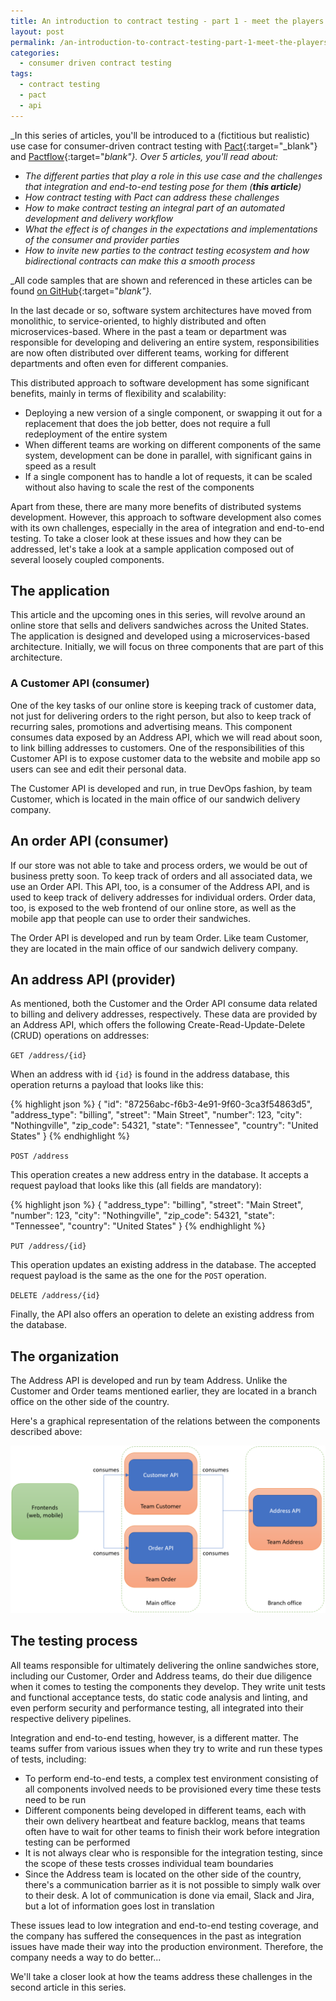 ```yaml
---
title: An introduction to contract testing - part 1 - meet the players
layout: post
permalink: /an-introduction-to-contract-testing-part-1-meet-the-players/
categories:
  - consumer driven contract testing
tags:
  - contract testing
  - pact
  - api
---
```

_In this series of articles, you'll be introduced to a (fictitious but realistic) use case for consumer-driven contract testing with [Pact](https://docs.pact.io?utm_source=ontestautomation&utm_medium=web&utm_campaign=pactseries){:target="_blank"} and [Pactflow](https://pactflow.io?&utm_source=ontestautomation&utm_medium=web&utm_campaign=pactseries){:target="_blank"}. Over 5 articles, you'll read about:_

* _The different parties that play a role in this use case and the challenges that integration and end-to-end testing pose for them (**this article**)_
* _How contract testing with Pact can address these challenges_
* _How to make contract testing an integral part of an automated development and delivery workflow_
* _What the effect is of changes in the expectations and implementations of the consumer and provider parties_
* _How to invite new parties to the contract testing ecosystem and how bidirectional contracts can make this a smooth process_

_All code samples that are shown and referenced in these articles can be found [on GitHub](https://github.com/basdijkstra/pact-articles-series){:target="_blank"}._

In the last decade or so, software system architectures have moved from monolithic, to service-oriented, to highly distributed and often microservices-based. Where in the past a team or department was responsible for developing and delivering an entire system, responsibilities are now often distributed over different teams, working for different departments and often even for different companies.

This distributed approach to software development has some significant benefits, mainly in terms of flexibility and scalability:

* Deploying a new version of a single component, or swapping it out for a replacement that does the job better, does not require a full redeployment of the entire system
* When different teams are working on different components of the same system, development can be done in parallel, with significant gains in speed as a result
* If a single component has to handle a lot of requests, it can be scaled without also having to scale the rest of the components

Apart from these, there are many more benefits of distributed systems development. However, this approach to software development also comes with its own challenges, especially in the area of integration and end-to-end testing. To take a closer look at these issues and how they can be addressed, let's take a look at a sample application composed out of several loosely coupled components.

## The application
This article and the upcoming ones in this series, will revolve around an online store that sells and delivers sandwiches across the United States. The application is designed and developed using a microservices-based architecture. Initially, we will focus on three components that are part of this architecture.

### A Customer API (consumer)
One of the key tasks of our online store is keeping track of customer data, not just for delivering orders to the right person, but also to keep track of recurring sales, promotions and advertising means. This component consumes data exposed by an Address API, which we will read about soon, to link billing addresses to customers. One of the responsibilities of this Customer API is to expose customer data to the website and mobile app so users can see and edit their personal data.

The Customer API is developed and run, in true DevOps fashion, by team Customer, which is located in the main office of our sandwich delivery company.

## An order API (consumer)
If our store was not able to take and process orders, we would be out of business pretty soon. To keep track of orders and all associated data, we use an Order API. This API, too, is a consumer of the Address API, and is used to keep track of delivery addresses for individual orders. Order data, too, is exposed to the web frontend of our online store, as well as the mobile app that people can use to order their sandwiches.

The Order API is developed and run by team Order. Like team Customer, they are located in the main office of our sandwich delivery company.

## An address API (provider)
As mentioned, both the Customer and the Order API consume data related to billing and delivery addresses, respectively. These data are provided by an Address API, which offers the following Create-Read-Update-Delete (CRUD) operations on addresses:

`GET /address/{id}`

When an address with id `{id}` is found in the address database, this operation returns a payload that looks like this:

{% highlight json %}
{
    "id": "87256abc-f6b3-4e91-9f60-3ca3f54863d5",
    "address_type": "billing",
    "street": "Main Street",
    "number": 123,
    "city": "Nothingville",
    "zip_code": 54321,
    "state": "Tennessee",
    "country": "United States"
}
{% endhighlight %}

`POST /address`

This operation creates a new address entry in the database. It accepts a request payload that looks like this (all fields are mandatory):

{% highlight json %}
{
    "address_type": "billing",
    "street": "Main Street",
    "number": 123,
    "city": "Nothingville",
    "zip_code": 54321,
    "state": "Tennessee",
    "country": "United States"
}
{% endhighlight %}

`PUT /address/{id}`

This operation updates an existing address in the database. The accepted request payload is the same as the one for the `POST` operation.

`DELETE /address/{id}`

Finally, the API also offers an operation to delete an existing address from the database.

## The organization
The Address API is developed and run by team Address. Unlike the Customer and Order teams mentioned earlier, they are located in a branch office on the other side of the country.

Here's a graphical representation of the relations between the components described above:

![contract testing players](/images/blog/contract_testing_players.png "The players in our contract testing case and their relationships")

## The testing process
All teams responsible for ultimately delivering the online sandwiches store, including our Customer, Order and Address teams, do their due diligence when it comes to testing the components they develop. They write unit tests and functional acceptance tests, do static code analysis and linting, and even perform security and performance testing, all integrated into their respective delivery pipelines.

Integration and end-to-end testing, however, is a different matter. The teams suffer from various issues when they try to write and run these types of tests, including:

* To perform end-to-end tests, a complex test environment consisting of all components involved needs to be provisioned every time these tests need to be run
* Different components being developed in different teams, each with their own delivery heartbeat and feature backlog, means that teams often have to wait for other teams to finish their work before integration testing can be performed
* It is not always clear who is responsible for the integration testing, since the scope of these tests crosses individual team boundaries
* Since the Address team is located on the other side of the country, there's a communication barrier as it is not possible to simply walk over to their desk. A lot of communication is done via email, Slack and Jira, but a lot of information goes lost in translation

These issues lead to low integration and end-to-end testing coverage, and the company has suffered the consequences in the past as integration issues have made their way into the production environment. Therefore, the company needs a way to do better...

We'll take a closer look at how the teams address these challenges in the second article in this series.
